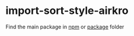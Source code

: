 # import-sort-style-airkro

Find the main package in [npm](https://www.npmjs.com/package/import-sort-style-airkro) or [package](https://github.com/airkro/import-sort-style-airkro/tree/master/package) folder
